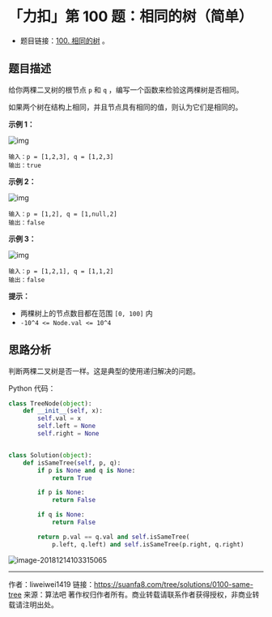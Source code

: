 # 「力扣」第 100 题：相同的树（简单）

- 题目链接：[100. 相同的树](https://leetcode-cn.com/problems/same-tree/description/) 。

## 题目描述

给你两棵二叉树的根节点 `p` 和 `q` ，编写一个函数来检验这两棵树是否相同。

如果两个树在结构上相同，并且节点具有相同的值，则认为它们是相同的。

**示例 1：**

![img](https://assets.leetcode.com/uploads/2020/12/20/ex1.jpg)

```
输入：p = [1,2,3], q = [1,2,3]
输出：true
```

**示例 2：**

![img](https://assets.leetcode.com/uploads/2020/12/20/ex2.jpg)

```
输入：p = [1,2], q = [1,null,2]
输出：false
```

**示例 3：**

![img](https://assets.leetcode.com/uploads/2020/12/20/ex3.jpg)

```
输入：p = [1,2,1], q = [1,1,2]
输出：false
```

**提示：**

- 两棵树上的节点数目都在范围 `[0, 100]` 内
- `-10^4 <= Node.val <= 10^4`

## 思路分析

判断两棵二叉树是否一样。这是典型的使用递归解决的问题。

Python 代码：

```python
class TreeNode(object):
    def __init__(self, x):
        self.val = x
        self.left = None
        self.right = None


class Solution(object):
    def isSameTree(self, p, q):
        if p is None and q is None:
            return True

        if p is None:
            return False

        if q is None:
            return False

        return p.val == q.val and self.isSameTree(
            p.left, q.left) and self.isSameTree(p.right, q.right)
```

![image-20181214103315065](http://upload-images.jianshu.io/upload_images/414598-cdec5589bde48aad.jpg?imageMogr2/auto-orient/strip%7CimageView2/2/w/1240)



---

作者：liweiwei1419
链接：https://suanfa8.com/tree/solutions/0100-same-tree
来源：算法吧
著作权归作者所有。商业转载请联系作者获得授权，非商业转载请注明出处。